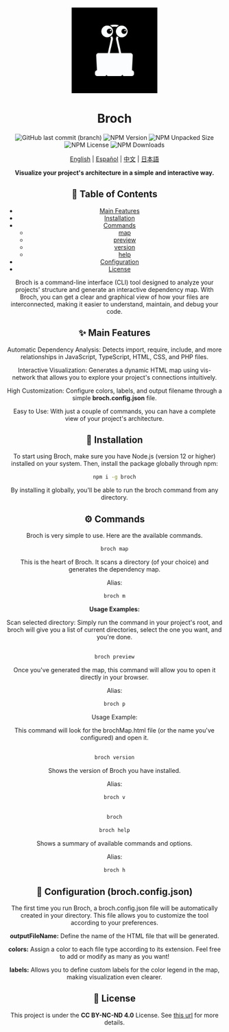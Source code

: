 <div align="center">

<p align="center"> <img src="assets/logo.png" alt="Broch Logo" width="200"> </p>

<h1 align="center">Broch</h1>

<p align="center">
  <img src="https://img.shields.io/github/last-commit/jaanque/broch/main" alt="GitHub last commit (branch)">
  <img src="https://img.shields.io/npm/v/broch" alt="NPM Version">
  <img src="https://img.shields.io/npm/unpacked-size/broch" alt="NPM Unpacked Size">
  <img src="https://img.shields.io/npm/l/broch" alt="NPM License">
  <img src="https://img.shields.io/npm/d18m/broch" alt="NPM Downloads">
</p>

<p align="center">
  <a href="README.md">English</a> |
  <a href="README.es.md">Español</a> |
  <a href="README.zh.md">中文</a> |
  <a href="README.ja.md">日本語</a>
</p>

<p align="center"> <strong>Visualize your project's architecture in a simple and interactive way.</strong> </p>

## 📑 Table of Contents
- [Main Features](#-main-features)
- [Installation](#-installation)
- [Commands](#️-commands)
  - [map](#map)
  - [preview](#preview)
  - [version](#version)
  - [help](#help)
- [Configuration](#-configuration)
- [License](#-license)

Broch is a command-line interface (CLI) tool designed to analyze your projects' structure and generate an interactive dependency map. With Broch, you can get a clear and graphical view of how your files are interconnected, making it easier to understand, maintain, and debug your code.

## ✨ Main Features
Automatic Dependency Analysis: Detects import, require, include, and more relationships in JavaScript, TypeScript, HTML, CSS, and PHP files.

Interactive Visualization: Generates a dynamic HTML map using vis-network that allows you to explore your project's connections intuitively.

High Customization: Configure colors, labels, and output filename through a simple **broch.config.json** file.

Easy to Use: With just a couple of commands, you can have a complete view of your project's architecture.

## 🚀 Installation
To start using Broch, make sure you have Node.js (version 12 or higher) installed on your system. Then, install the package globally through npm:

```bash
npm i -g broch
```

By installing it globally, you'll be able to run the broch command from any directory.

## ⚙️ Commands
Broch is very simple to use. Here are the available commands.

```bash
broch map
```
This is the heart of Broch. It scans a directory (of your choice) and generates the dependency map.

Alias:
```bash
broch m
```

**Usage Examples:**

Scan selected directory: Simply run the command in your project's root, and broch will give you a list of current directories, select the one you want, and you're done.

##

```bash
broch preview
```
Once you've generated the map, this command will allow you to open it directly in your browser.

Alias:
```bash
broch p
```

Usage Example:

This command will look for the brochMap.html file (or the name you've configured) and open it.

##

```bash
broch version
```

Shows the version of Broch you have installed.

Alias:

```bash
broch v
```

##

```bash
broch
```
```bash
broch help
```
Shows a summary of available commands and options.

Alias:
```bash
broch h
```

## 🔧 Configuration (broch.config.json)
The first time you run Broch, a broch.config.json file will be automatically created in your directory. This file allows you to customize the tool according to your preferences.

**outputFileName:** Define the name of the HTML file that will be generated.

**colors:** Assign a color to each file type according to its extension. Feel free to add or modify as many as you want!

**labels:** Allows you to define custom labels for the color legend in the map, making visualization even clearer.

## 📄 License
This project is under the **CC BY-NC-ND 4.0** License. See [this url](https://creativecommons.org/licenses/by-nc-nd/4.0/) for more details.

</div>